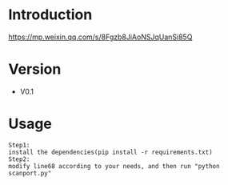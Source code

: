 # Introduction
https://mp.weixin.qq.com/s/8Fgzb8JiAoNSJqUanSi85Q

# Version
- V0.1

# Usage
```
Step1:
install the dependencies(pip install -r requirements.txt)
Step2:
modify line68 according to your needs, and then run "python scanport.py"
```